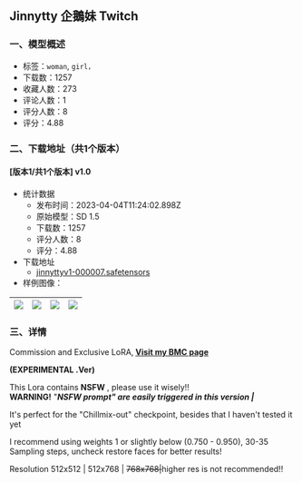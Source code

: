 ## Jinnytty 企鵝妹 Twitch
### 一、模型概述

- 标签：`woman`, `girl，`
- 下载数：1257
- 收藏人数：273
- 评论人数：1
- 评分人数：8
- 评分：4.88

### 二、下载地址（共1个版本）

#### [版本1/共1个版本] v1.0

- 统计数据
  - 发布时间：2023-04-04T11:24:02.898Z
  - 原始模型：SD 1.5
  - 下载数：1257
  - 评分人数：8
  - 评分：4.88
- 下载地址
  - [jinnyttyv1-000007.safetensors](https://civitai.com/api/download/models/35684)
- 样例图像：

| <img src="https://image.civitai.com/xG1nkqKTMzGDvpLrqFT7WA/613b103a-a7f2-43e5-65d4-7c2921ac1700/width=450/416717.jpeg" /> | <img src="https://image.civitai.com/xG1nkqKTMzGDvpLrqFT7WA/e038e153-3df7-4efd-1620-d3e836b7d400/width=450/416720.jpeg" /> | <img src="https://image.civitai.com/xG1nkqKTMzGDvpLrqFT7WA/0da8c564-068a-46e6-a047-a93397ccd900/width=450/416718.jpeg" /> | <img src="https://image.civitai.com/xG1nkqKTMzGDvpLrqFT7WA/95575d97-03b1-4ec1-9525-c3be98506400/width=450/416716.jpeg" /> |
| ---- | ---- | ---- | ---- |


### 三、详情
<p>Commission and Exclusive LoRA,<strong> </strong><a target="_blank" rel="ugc" href="https://www.buymeacoffee.com/valberryvJ"><strong>Visit my BMC page</strong></a></p><p></p><p><strong>(EXPERIMENTAL .Ver)</strong></p><p>This Lora contains <strong>NSFW</strong> , please use it wisely!!<br /><strong>WARNING!</strong> "<strong><em>NSFW prompt" are easily triggered in this version |</em></strong></p><p></p><p>It's perfect for the "Chillmix-out" checkpoint, besides that I haven't tested it yet</p><p></p><p>I recommend using weights 1 or slightly below (0.750 - 0.950), 30-35 Sampling steps, uncheck restore faces for better results!</p><p>Resolution 512x512 | 512x768 | <s>768x768|</s>higher res is not recommended!!</p>